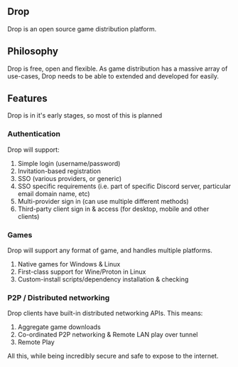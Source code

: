 ## Drop
Drop is an open source game distribution platform.

## Philosophy
Drop is free, open and flexible. As game distribution has a massive array of use-cases, Drop needs to be able to extended and developed for easily. 

## Features

Drop is in it's early stages, so most of this is planned

### Authentication
Drop will support:
 1. Simple login (username/password)
 2. Invitation-based registration
 3. SSO (various providers, or generic)
 4. SSO specific requirements (i.e. part of specific Discord server, particular email domain name, etc)
 5. Multi-provider sign in (can use multiple different methods)
 6. Third-party client sign in & access (for desktop, mobile and other clients)

### Games
Drop will support any format of game, and handles multiple platforms.
 1. Native games for Windows & Linux
 2. First-class support for Wine/Proton in Linux
 3. Custom-install scripts/dependency installation & checking

### P2P / Distributed networking
Drop clients have built-in distributed networking APIs. This means:
 1. Aggregate game downloads
 2. Co-ordinated P2P networking & Remote LAN play over tunnel
 3. Remote Play

All this, while being incredibly secure and safe to expose to the internet. 
